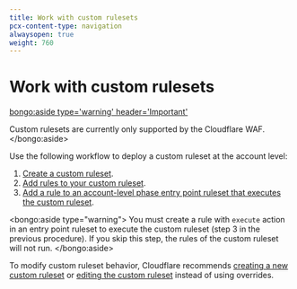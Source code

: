 ```yaml
---
title: Work with custom rulesets
pcx-content-type: navigation
alwaysopen: true
weight: 760
---
```


# Work with custom rulesets

<bongo:aside type='warning' header='Important'>

Custom rulesets are currently only supported by the Cloudflare WAF.
</bongo:aside>

Use the following workflow to deploy a custom ruleset at the account level:

1. [Create a custom ruleset](/custom-rulesets/create-custom-ruleset).
1. [Add rules to your custom ruleset](/custom-rulesets/add-rules-ruleset).
1. [Add a rule to an account-level phase entry point ruleset that executes the custom ruleset](/custom-rulesets/deploy-custom-ruleset).

<bongo:aside type="warning">
You must create a rule with `execute` action in an entry point ruleset to execute the custom ruleset (step 3 in the previous procedure). If you skip this step, the rules of the custom ruleset will not run.
</bongo:aside>

To modify custom ruleset behavior, Cloudflare recommends [creating a new custom ruleset](/custom-rulesets/create-custom-ruleset) or [editing the custom ruleset](/custom-rulesets/add-rules-ruleset) instead of using overrides.
